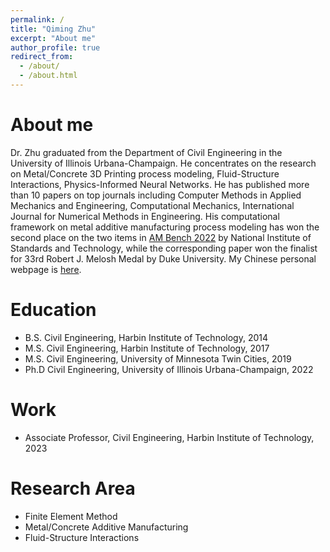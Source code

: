 ```yaml
---
permalink: /
title: "Qiming Zhu"
excerpt: "About me"
author_profile: true
redirect_from: 
  - /about/
  - /about.html
---
```

About me
======
Dr. Zhu graduated from the Department of Civil Engineering in the University of Illinois Urbana-Champaign. He concentrates on the research on Metal/Concrete 3D Printing process modeling, Fluid-Structure Interactions, Physics-Informed Neural Networks. He has published more than 10 papers on top journals including Computer Methods in Applied Mechanics and Engineering, Computational Mechanics, International Journal for Numerical Methods in Engineering. His computational framework on metal additive manufacturing process modeling has won the second place on the two items in [AM Bench 2022](https://www.nist.gov/ambench/am-bench-2022-challenge-submissions-and-awards) by National Institute of Standards and Technology, while the corresponding paper won the finalist for 33rd Robert J. Melosh Medal by Duke University. My Chinese personal webpage is [here](http://homepage.hit.edu.cn/zhuqiming).

Education
======
* B.S. Civil Engineering, Harbin Institute of Technology,           2014
* M.S. Civil Engineering, Harbin Institute of Technology,           2017
* M.S. Civil Engineering, University of Minnesota Twin Cities,      2019
* Ph.D Civil Engineering, University of Illinois Urbana-Champaign,  2022

Work
======
* Associate Professor, Civil Engineering, Harbin Institute of Technology, 2023

Research Area
======
* Finite Element Method
* Metal/Concrete Additive Manufacturing
* Fluid-Structure Interactions
